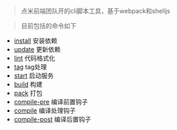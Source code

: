 > 点米前端团队开的cli脚本工具，基于webpack和shelljs

> 目前包括的命令如下

* [install](/howtouse?id=install) 安装依赖
* [update](/howtouse?id=update) 更新依赖
* [lint](/howtouse?id=lint) 代码格式化
* [tag](/howtouse?id=tag) tag处理
* [start](/howtouse?id=start) 启动服务
* [build](/howtouse?id=build) 构建
* [pack](/howtouse?id=pack) 打包
* [compile-pre](/howtouse?id=compile-pre) 编译前置钩子
* [compile](/howtouse?id=compile) 编译处理钩子
* [compile-post](/howtouse?id=compile-post) 编译后置钩子